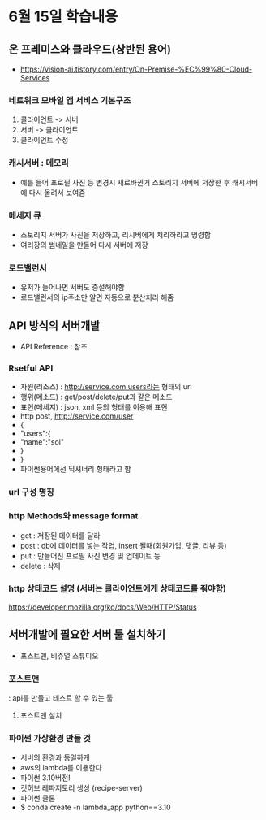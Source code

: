 # 6월 15일 학습내용
## 온 프레미스와 클라우드(상반된 용어)
- https://vision-ai.tistory.com/entry/On-Premise-%EC%99%80-Cloud-Services

### 네트워크 모바일 앱 서비스 기본구조
1. 클라이언트 -> 서버
2. 서버 -> 클라이언트
3. 클라이언트 수정

### 캐시서버 : 메모리
- 예를 들어 프로필 사진 등 변경시 새로바뀐거 스토리지 서버에 저장한 후 캐시서버에 다시 올려서 보여줌
  
### 메세지 큐
- 스토리지 서버가 사진을 저장하고, 리시버에게 처리하라고 명령함
- 여러장의 썸네일을 만들어 다시 서버에 저장

### 로드밸런서
- 유저가 늘어나면 서버도 증설해야함
- 로드밸런서의 ip주소만 알면 자동으로 분산처리 해줌


## API 방식의 서버개발
- API Reference : 참조


### Rsetful API
- 자원(리소스) : http://service.com.users라는 형태의 url
- 행위(메소드) : get/post/delete/put과 같은 메소드
- 표현(메세지) : json, xml 등의 형태를 이용해 표현
- http post, http://service.com/user
- {
- "users":{
- "name":"sol"
- }
- }
- 파이썬용어에선 딕셔너리 형태라고 함

### url 구성 명칭

### http Methods와 message format
- get : 저장된 데이터를 달라
- post : db에 데이터를 넣는 작업, insert 될때(회원가입, 댓글, 리뷰 등)
- put : 만들어진 프로필 사진 변경 및 업데이트 등 
- delete : 삭제

### http 상태코드 설명 (서버는 클라이언트에게 상태코드를 줘야함)
https://developer.mozilla.org/ko/docs/Web/HTTP/Status

## 서버개발에 필요한 서버 툴 설치하기
- 포스트맨, 비쥬얼 스튜디오
### 포스트맨
: api를 만들고 테스트 할 수 있는 툴
1. 포스트맨 설치


### 파이썬 가상환경 만들 것
- 서버의 환경과 동일하게
- aws의 lambda를 이용한다
- 파이썬 3.10버전!
- 깃허브 레파지토리 생성 (recipe-server)
- 파이썬 클론
- $ conda create -n lambda_app python==3.10